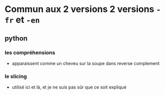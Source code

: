 # Commun aux 2 versions 2 versions `-fr` et `-en`

## python

### les compréhensions 
  * apparaissent comme un cheveu sur la soupe dans reverse complement

### le slicing 
  * utilisé ici et là, et je ne suis pas sûr que ce soit expliqué 
